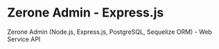 # Zerone Admin - Express.js

Zerone Admin (Node.js, Express.js, PostgreSQL, Sequelize ORM) - Web Service API
